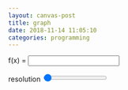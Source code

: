 ```yaml
---
layout: canvas-post
title: graph
date: 2018-11-14 11:05:10
categories: programming
---
```


f(x) = <input id="func-input" type="text" name="func">

resolution <input id="dx-input" type="range" min="0" max="100" value="1">

<script type="text/javascript">

/* init */
const c = canvas.getContext('2d')
const w = canvas.width
const h = canvas.height


// canvas helper function
function makeLine(p1, p2, style) {
	c.strokeStyle = style
	c.beginPath()
	c.moveTo(p1.x, p1.y)
	c.lineTo(p2.x, p2.y)
	c.stroke()
}

function Graph(canvas) {
	this.minx = -10
	this.maxx = 10
	this.miny = -10
	this.maxy = 10
	this.dx = 1
	this.fn = null

	this.getTransform = () => {
		let rx = canvas.width / (this.maxx - this.minx)
		let ry = canvas.height / (this.maxy - this.miny)
		return (x, y) => {
			return {
				x: (x - this.minx) * rx,
				y: (this.maxy - y) * ry,
			}
		}
	}

	this.update = () => {
		c.clearRect(0, 0, canvas.width, canvas.height)

		// transform func
		const t = this.getTransform()

		// more
		c.font = "10px serif"
		let {x: yAxis, y: xAxis} = t(0, 0);
		console.log(t(0, 0))

		// xaxis
		for(let i = this.minx; i < this.maxx; i += this.dx) {
			let {x, y} = t(i, 0)
			c.fillText(i.toPrecision(2), x, xAxis)
		}
		makeLine({x: 0, y: xAxis},
			{x: canvas.width, y: xAxis})

		// yaxis
		for(let i = this.miny; i < this.maxy; i += this.dx) {
			let {x, y} = t(0, i)
			c.fillText(i.toPrecision(2), yAxis, y)
		}
		makeLine({x: yAxis, y: 0},
			{x: yAxis, y: canvas.height})

		const toFn = (x) => t(x, this.fn(x))

		let x = this.minx
		let pt = toFn(x)
		while(x <= this.maxx) {
			makeLine(toFn(x), toFn(x+this.dx))
			x += this.dx
		}
	}
}

const graphParams = new Graph(canvas)

//console.log(graphParams)
//console.log(c, w, h)

// main
;(function() {

	const update = () => {
		console.log("in update")

		try {
			graphParams.update()
		} catch (e) {
			console.log("in catch")
			// color the box red
			document
			.querySelector("#func-input")
			.setAttribute("style", "border-color:red;")

			console.error(e)
			return
		}

		console.log("past try/catch")

		document
		.querySelector("#func-input")
		.setAttribute("style", "border-color:default;")
	}


	let fnInput = document.querySelector("#func-input")
	let fnUpdate = (e) => {
		console.log(e.srcElement.value)
		;(function() {
			// put symbols of math into the local
			// scope of the function
			let props = Object.getOwnPropertyNames(Math)
			for(let i in props) {
				console.log(`var ${props[i]} = ${Math[props[i]]};`)
				eval(`var ${props[i]} = Math.${props[i]};`)
			}

			graphParams.fn = eval(`(x) => ${e.srcElement.value}`)
		})()
		update()

	}

	fnInput.addEventListener("keyup", fnUpdate)
	fnInput.value = "sin(x)"
	fnUpdate({srcElement: fnInput})

	let dxInput = document.querySelector("#dx-input")
	let dxUpdate = (e) => {
		// [0, 1.0]
		let p = 1 - e.srcElement.value / 100
		let d = graphParams.maxx - graphParams.minx
		// [xrange, xrange/canvas.width]
		p = Math.pow(canvas.width, p) * (d / canvas.width)

		graphParams.dx = p
		update()
	}

	dxInput.addEventListener("input", dxUpdate)
	dxInput.value = "0"
	dxUpdate({srcElement: dxInput})

	update()

})()


</script>